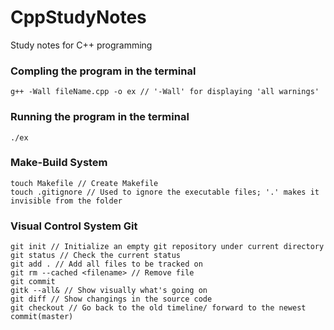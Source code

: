 # CppStudyNotes
Study notes for C++ programming
### Compling the program in the terminal
`g++ -Wall fileName.cpp -o ex // '-Wall' for displaying 'all warnings'`
### Running the program in the terminal
`./ex`
### Make-Build System
```
touch Makefile // Create Makefile
touch .gitignore // Used to ignore the executable files; '.' makes it invisible from the folder
```
### Visual Control System Git
```
git init // Initialize an empty git repository under current directory
git status // Check the current status
git add . // Add all files to be tracked on
git rm --cached <filename> // Remove file
git commit
gitk --all& // Show visually what's going on
git diff // Show changings in the source code
git checkout // Go back to the old timeline/ forward to the newest commit(master)
```
